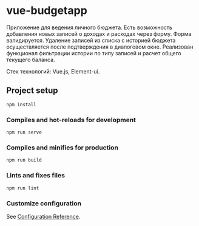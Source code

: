 # vue-budgetapp

Приложение для ведения личного бюджета. Есть возможность добавления новых записей о доходах и расходах через форму. Форма валидируется. Удаление записей из списка с историей бюджета осуществляется после подтверждения в диалоговом окне. Реализован функционал фильтрации истории по типу записей и расчет общего текущего баланса.

Стек технологий: Vue.js, Element-ui.

## Project setup

```
npm install
```

### Compiles and hot-reloads for development

```
npm run serve
```

### Compiles and minifies for production

```
npm run build
```

### Lints and fixes files

```
npm run lint
```

### Customize configuration

See [Configuration Reference](https://cli.vuejs.org/config/).
